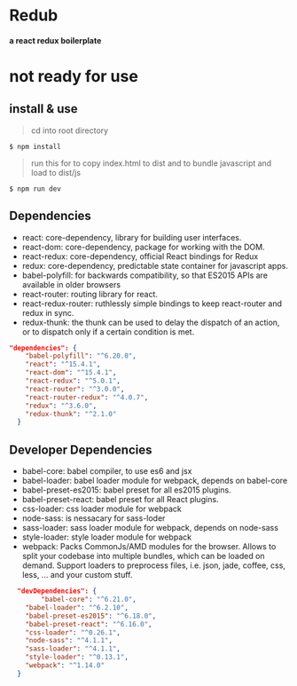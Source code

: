 # Redub
#### a react redux boilerplate
# not ready for use

## install & use
> cd into root directory
```shell
$ npm install
```
> run this for to copy index.html to dist and to bundle javascript and load to dist/js
```shell
$ npm run dev
```



## Dependencies

* react: core-dependency, library for building user interfaces.
* react-dom: core-dependency, package for working with the DOM.
* react-redux: core-dependency, official React bindings for Redux
* redux: core-dependency, predictable state container for javascript apps.
* babel-polyfill: for backwards compatibility, so that ES2015 APIs are available in older browsers
* react-router: routing library for react.
* react-redux-router: ruthlessly simple bindings to keep react-router and redux in sync.
* redux-thunk: the thunk can be used to delay the dispatch of an action, or to dispatch only if a certain condition is met.


```json
"dependencies": {
    "babel-polyfill": "^6.20.0",
    "react": "^15.4.1",
    "react-dom": "^15.4.1",
    "react-redux": "^5.0.1",
    "react-router": "^3.0.0",
    "react-router-redux": "^4.0.7",
    "redux": "^3.6.0",
    "redux-thunk": "^2.1.0"
  }
```

## Developer Dependencies

* babel-core: babel compiler, to use es6 and jsx
* babel-loader: babel loader module for webpack, depends on babel-core
* babel-preset-es2015: babel preset for all es2015 plugins.
* babel-preset-react: babel preset for all React plugins.
* css-loader: css loader module for webpack
* node-sass: is nessacary for sass-loder
* sass-loader: sass loader module for webpack, depends on node-sass
* style-loader: style loader module for webpack
* webpack: Packs CommonJs/AMD modules for the browser. Allows to split your codebase into multiple bundles, which can be loaded on demand. Support loaders to preprocess files, i.e. json, jade, coffee, css, less, ... and your custom stuff.

```json
  "devDependencies": {
		"babel-core": "^6.21.0",
    "babel-loader": "^6.2.10",
    "babel-preset-es2015": "^6.18.0",
    "babel-preset-react": "^6.16.0",
    "css-loader": "^0.26.1",
    "node-sass": "^4.1.1",
    "sass-loader": "^4.1.1",
    "style-loader": "^0.13.1",
    "webpack": "^1.14.0"
  }
```